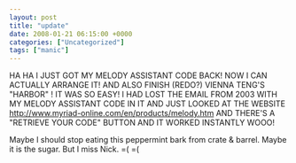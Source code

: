 ```yaml
---
layout: post
title: "update"
date: 2008-01-21 06:15:00 +0000
categories: ["Uncategorized"]
tags: ["manic"]
---
```


HA HA I JUST GOT MY MELODY ASSISTANT CODE BACK! NOW I CAN ACTUALLY ARRANGE IT! AND ALSO FINISH (REDO?) VIENNA TENG'S "HARBOR" ! IT WAS SO EASY! I HAD LOST THE EMAIL FROM 2003 WITH MY MELODY ASSISTANT CODE IN IT AND JUST LOOKED AT THE WEBSITE http://www.myriad-online.com/en/products/melody.htm AND THERE'S A "RETRIEVE YOUR CODE" BUTTON AND IT WORKED INSTANTLY WOOO!

Maybe I should stop eating this peppermint bark from crate & barrel. Maybe it is the sugar. But I miss Nick. =( =(